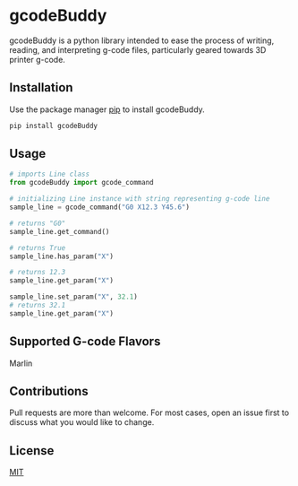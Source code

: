 # gcodeBuddy

gcodeBuddy is a python library intended to ease the process
of writing, reading, and interpreting g-code files, particularly geared towards
3D printer g-code.

## Installation

Use the package manager
[pip](https://pip.pypa.io/en/stable/) to install gcodeBuddy.

```bash
pip install gcodeBuddy
```

## Usage

```python
# imports Line class
from gcodeBuddy import gcode_command

# initializing Line instance with string representing g-code line
sample_line = gcode_command("G0 X12.3 Y45.6")

# returns "G0"
sample_line.get_command()

# returns True
sample_line.has_param("X")

# returns 12.3
sample_line.get_param("X")

sample_line.set_param("X", 32.1)
# returns 32.1
sample_line.get_param("X")
```

## Supported G-code Flavors

Marlin

## Contributions

Pull requests are more than welcome. For most cases, open
an issue first to discuss what you would like to change.

## License

[MIT](https://choosealicense.com/licenses/mit/)
